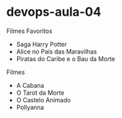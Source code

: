 # devops-aula-04


Filmes Favoritos 
- Saga Harry Potter
- Alice no País das Maravilhas
- Piratas do Caribe e o Bau da Morte


Filmes
- A Cabana
- O Tarot da Morte
- O Castelo Animado
- Pollyanna
